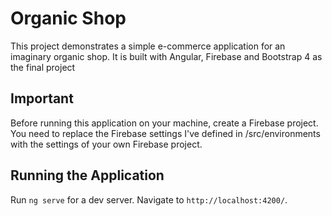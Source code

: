 # Organic Shop

This project demonstrates a simple e-commerce application for an imaginary organic shop. It is built with Angular, Firebase and Bootstrap 4 as the final project


## Important 

Before running this application on your machine, create a Firebase project. You need to replace the Firebase settings I've defined in /src/environments with the settings of your own Firebase project.

## Running the Application

Run `ng serve` for a dev server. Navigate to `http://localhost:4200/`. 



